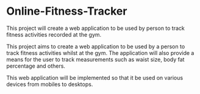 # Online-Fitness-Tracker

This project will create a web application to be used by person to track fitness activities recorded at the gym. 

This project aims to create a web application to be used by a person to track fitness activities whilst at the gym. The application will also provide a means for the user to track measurements such as waist size, body fat percentage and others. 

This web application will be implemented so that it be used on various devices from mobiles to desktops. 
